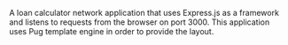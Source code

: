 A loan calculator network application that uses Express.js as a framework and listens to requests from the browser on port 3000. This application uses Pug template engine in order to provide the layout.